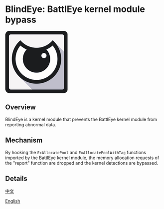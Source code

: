 # BlindEye: BattlEye kernel module bypass

![logo](doc\logo.png)

## Overview

BlindEye is a kernel module that prevents the BattlEye kernel module from reporting abnormal data.

## Mechanism

By hooking the `ExAllocatePool` and `ExAllocatePoolWithTag` functions imported by the BattlEye kernel module, the memory allocation requests of the "report" function are dropped and the kernel detections are bypassed.

## Details

[中文](doc/cn.md)

[English](doc/en.md)